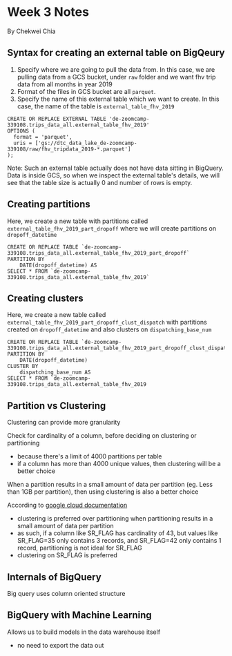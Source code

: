 # Week 3 Notes
By Chekwei Chia

## Syntax for creating an external table on BigQeury
1. Specify where we are going to pull the data from. In this case, we are pulling data from a GCS bucket, under `raw` folder and we want fhv trip data from all months in year 2019
2. Format of the files in GCS bucket are all `parquet`. 
3. Specify the name of this external table which we want to create. In this case, the name of the table is `external_table_fhv_2019`

```
CREATE OR REPLACE EXTERNAL TABLE 'de-zoomcamp-339108.trips_data_all.external_table_fhv_2019'
OPTIONS (
  format = 'parquet',
  uris = ['gs://dtc_data_lake_de-zoomcamp-339108/raw/fhv_tripdata_2019-*.parquet']
);
```
Note: Such an external table actually does not have data sitting in BigQuery. Data is inside GCS, so when we inspect the external table's details, we will see that the table size is actually 0 and number of rows is empty.

## Creating partitions
Here, we create a new table with partitions called `external_table_fhv_2019_part_dropoff` where we will create partitions on `dropoff_datetime`
```
CREATE OR REPLACE TABLE `de-zoomcamp-339108.trips_data_all.external_table_fhv_2019_part_dropoff`
PARTITION BY 
    DATE(dropoff_datetime) AS
SELECT * FROM `de-zoomcamp-339108.trips_data_all.external_table_fhv_2019`
```

## Creating clusters
Here, we create a new table called `external_table_fhv_2019_part_dropoff_clust_dispatch` with partitions created on `dropoff_datetime` and also clusters on `dispatching_base_num`
```
CREATE OR REPLACE TABLE `de-zoomcamp-339108.trips_data_all.external_table_fhv_2019_part_dropoff_clust_dispatch`
PARTITION BY 
    DATE(dropoff_datetime) 
CLUSTER BY 
    dispatching_base_num AS
SELECT * FROM `de-zoomcamp-339108.trips_data_all.external_table_fhv_2019
```


## Partition vs Clustering
Clustering can provide more granularity

Check for cardinality of a column, before deciding on clustering or partitioning
- because there's a limit of 4000 partitions per table
- if a column has more than 4000 unique values, then clustering will be a better choice

When a partition results in a small amount of data per partition (eg. Less than 1GB per partition), then using clustering is also a better choice

According to [google cloud documentation](https://cloud.google.com/bigquery/docs/partitioned-tables)
- clustering is preferred over partitioning when partitioning results in a small amount of data per partition
- as such, if a column like SR_FLAG has cardinality of 43, but values like SR_FLAG=35 only contains 3 records, and SR_FLAG=42 only contains 1 record, partitioning is not ideal for SR_FLAG
- clustering on SR_FLAG is preferred

## Internals of BigQuery
Big query uses column oriented structure

## BigQuery with Machine Learning
Allows us to build models in the data warehouse itself
- no need to export the data out